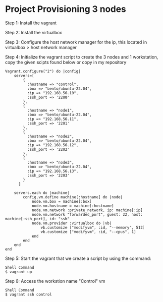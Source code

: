 # Project Provisioning 3 nodes

Step 1: Install the vagrant

Step 2: Install the virtualbox

Step 3: Configure the host network manager for the ip, this located in virtualbox > host network manager

Step 4: Initialize the vagrant script to create the 3 nodes and 1 workstation, copy the given scipts found below or copy in my repository

```
Vagrant.configure("2") do |config|
    servers=[
        {
          :hostname => "control",
          :box => "bento/ubuntu-22.04",
          :ip => "192.168.56.10",
          :ssh_port => '2200'
        },
        {
          :hostname => "node1",
          :box => "bento/ubuntu-22.04",
          :ip => "192.168.56.11",
          :ssh_port => '2201'
        },
        {
          :hostname => "node2",
          :box => "bento/ubuntu-22.04",
          :ip => "192.168.56.12",
          :ssh_port => '2202'
        },
        {
          :hostname => "node3",
          :box => "bento/ubuntu-22.04",
          :ip => "192.168.56.13",
          :ssh_port => '2203'
        }
      ]

    servers.each do |machine|
        config.vm.define machine[:hostname] do |node|
            node.vm.box = machine[:box]
            node.vm.hostname = machine[:hostname]
            node.vm.network :private_network, ip: machine[:ip]
            node.vm.network "forwarded_port", guest: 22, host: machine[:ssh_port], id: "ssh"
            node.vm.provider :virtualbox do |vb|
                vb.customize ["modifyvm", :id, "--memory", 512]
                vb.customize ["modifyvm", :id, "--cpus", 1]
            end
        end
    end
end
```
Step 5: Start the vagrant that we create a script by using the command:

```
Shell Command
$ vagrant up

```

Step 6: Access the workstion name "Control" vm

```
Shell Command
$ vagrant ssh control

```
